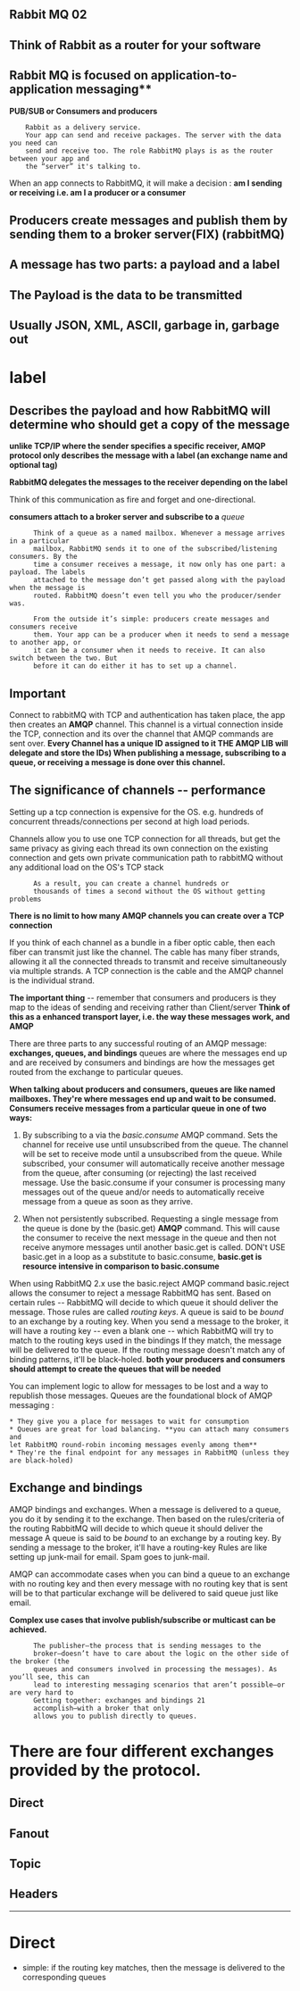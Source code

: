 ## Rabbit MQ 02

## Think of Rabbit as a router for your software

## Rabbit MQ is focused on application-to-application messaging**

**PUB/SUB or Consumers and producers**

        Rabbit as a delivery service.
        Your app can send and receive packages. The server with the data you need can
        send and receive too. The role RabbitMQ plays is as the router between your app and
        the “server” it's talking to.

When an app connects to RabbitMQ, it will make a decision : **am I sending or receiving i.e.
am I a producer or a consumer**

## Producers create messages and publish them by sending them to a broker server(FIX) (rabbitMQ)

## A message has two parts: a payload and a label

## The Payload is the data to be transmitted

## Usually JSON, XML, ASCII, garbage in, garbage out

# label

## Describes the payload and how RabbitMQ will determine who should get a copy of the message

**unlike TCP/IP where the sender specifies a specific receiver, AMQP protocol only describes the
message with a label (an exchange name and optional tag)**

**RabbitMQ delegates the messages to the receiver depending on the label**

Think of this communication as fire and forget and one-directional.

**consumers attach to a broker server and subscribe to a** *queue*


          Think of a queue as a named mailbox. Whenever a message arrives in a particular
          mailbox, RabbitMQ sends it to one of the subscribed/listening consumers. By the
          time a consumer receives a message, it now only has one part: a payload. The labels
          attached to the message don’t get passed along with the payload when the message is
          routed. RabbitMQ doesn’t even tell you who the producer/sender was.

          From the outside it’s simple: producers create messages and consumers receive
          them. Your app can be a producer when it needs to send a message to another app, or
          it can be a consumer when it needs to receive. It can also switch between the two. But
          before it can do either it has to set up a channel.

## Important

Connect to rabbitMQ with TCP and authentication has taken place, the app then creates an **AMQP**
channel. This channel is a virtual connection inside the TCP, connection and its over the channel
that AMQP commands are sent over. **Every Channel has a unique ID assigned to it THE AMQP LIB will
delegate and store the IDs) When publishing a message, subscribing to a queue, or receiving a message
is done over this channel.**

## The significance of channels -- performance

Setting up a tcp connection is expensive for the OS. e.g. hundreds of concurrent threads/connections per second
at high load periods.

Channels allow you to use one TCP connection for all threads, but get the same privacy as giving each thread its
own connection on the existing connection and gets own private communication path to rabbitMQ without any additional
load on the OS's TCP stack

          As a result, you can create a channel hundreds or
          thousands of times a second without the OS without getting problems
**There is no limit to how many AMQP channels you can create over a TCP connection**

If you think of each channel as a bundle in a fiber optic cable, then each fiber can transmit just like the
channel. The cable has many fiber strands, allowing it all the connected threads to transmit and receive
simultaneously via multiple strands. A TCP connection is the cable and the AMQP channel is the individual strand.

**The important thing** -- remember that consumers and producers is they map to the ideas of sending and receiving
rather than Client/server **Think of this as a enhanced transport layer, i.e. the way these messages work, and AMQP**

There are three parts to any successful routing of an AMQP message: **exchanges, queues, and bindings**
queues are where the messages end up and are received by consumers and bindings  are how the messages get routed
from the exchange to particular queues.

**When talking about producers and consumers, queues are like named mailboxes. They're where messages end up and wait
to be consumed. Consumers receive messages from a particular queue in one of two ways:**

  1. By subscribing to a via the *basic.consume*  AMQP command. Sets the channel for receive use until unsubscribed from
  the queue. The channel will be set to receive mode until a unsubscribed from the queue. While subscribed,
  your consumer will automatically receive another message from the queue, after consuming (or rejecting) the last
  received message. Use the basic.consume if your consumer is processing many messages out of the queue and/or needs to
  automatically receive message from a queue as soon as they arrive.

  2. When not persistently subscribed. Requesting a single message from the queue is done by
  the (basic.get) **AMQP** command. This will cause the consumer to receive the next message in the queue and then not
  receive anymore messages until another basic.get is called. DON't USE basic.get in a loop as a substitute to
  basic.consume, **basic.get is resource intensive in comparison to basic.consume**

  When using RabbitMQ 2.x use the basic.reject AMQP command basic.reject allows the consumer to reject a message RabbitMQ
  has sent. Based on certain rules -- RabbitMQ will decide to which queue it should deliver the message. Those rules are
  called *routing keys*. A queue is said to be *bound* to an exchange by a routing key. When you send a message to the broker,
  it will have a routing key -- even a blank one -- which RabbitMQ will try to match to the routing keys used in the bindings
  If they match, the message will be delivered to the queue. If the routing message doesn't match any of binding patterns,
  it'll be black-holed. **both your producers and consumers should attempt to create the queues that will be needed**

  You can implement logic to allow for messages to be lost and a way to republish those messages.
  Queues are the foundational block of AMQP messaging :

    * They give you a place for messages to wait for consumption
    * Queues are great for load balancing. **you can attach many consumers and
    let RabbitMQ round-robin incoming messages evenly among them**
    * They're the final endpoint for any messages in RabbitMQ (unless they are black-holed)

## Exchange and bindings

AMQP bindings and exchanges. When a message is delivered to a queue, you do it by sending it to the exchange.
Then based on the rules/criteria of the routing RabbitMQ will decide to which queue it should deliver the message
A queue is said to be *bound* to an exchange by a routing key. By sending a message to the broker, it'll have a routing-key
Rules are like setting up junk-mail for email. Spam goes to junk-mail.

AMQP can accommodate cases when you can bind a queue to an exchange with no routing key and then every message with no routing key that
is sent will be to that particular exchange will be delivered to said queue just like email.

**Complex use cases that involve publish/subscribe or multicast can be achieved.**


          The publisher—the process that is sending messages to the
          broker—doesn’t have to care about the logic on the other side of the broker (the
          queues and consumers involved in processing the messages). As you’ll see, this can
          lead to interesting messaging scenarios that aren’t possible—or are very hard to
          Getting together: exchanges and bindings 21
          accomplish—with a broker that only
          allows you to publish directly to queues.


# There are four different exchanges provided by the protocol.

## Direct   

## Fanout

## Topic

## Headers
-------------------------------------------------------------------------------------------------------------------------------------------------
# Direct   

  * simple: if the routing key matches, then the message is delivered to the corresponding queues
